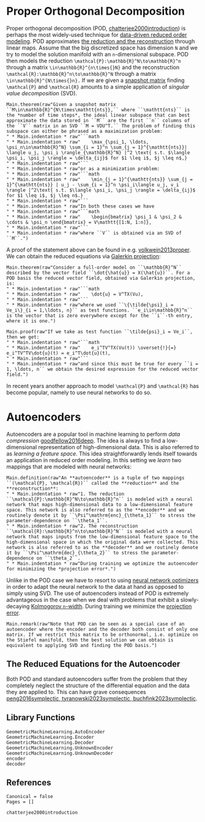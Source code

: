 # Proper Orthogonal Decomposition

Proper orthogonal decomposition (POD, [chatterjee2000introduction](@cite)) is perhaps the most widely-used technique for [data-driven reduced order modeling](@ref "Basic Concepts of Reduced Order Modeling"). POD approximates [the reduction and the reconstruction](@ref "General Workflow") through linear maps. Assume that the big discretized space has dimension ``N`` and we try to model the solution manifold with an ``n``-dimensional subspace. POD then models the reduction ``\mathcal{P}:\mathbb{R}^N\to\mathbb{R}^n`` through a matrix ``\in\mathbb{R}^{n\times{}N}`` and the reconstruction ``\mathcal{R}:\mathbb{R}^n\to\mathbb{R}^N`` through a matrix ``\in\mathbb{R}^{N\times{}n}.`` If we are given a [snapshot matrix](@ref "Snapshot Matrix") finding ``\mathcal{P}`` and ``\mathcal{R}`` amounts to a simple application of *singular value decomposition* (SVD).

```@eval
Main.theorem(raw"Given a snapshot matrix ``M\in\mathbb{R}^{N\times\mathtt{nts}},`` where ``\mathtt{nts}`` is the *number of time steps*, the ideal linear subspace that can best approximate the data stored in ``M`` are the first ``n`` columns of the ``V`` matrix in an SVD ``M = VDU^T.`` The problem of finding this subspace can either be phrased as a maximization problem:
" * Main.indentation * raw"```math
" * Main.indentation * raw"    \max_{\psi_1, \ldots, \psi_n\in\mathbb{R}^N} \sum_{i = 1}^n \sum_{j = 1}^{\mathtt{nts}}| \langle u_j, \psi_i \rangle_{\mathbb{R}^N} |^2 \text{ s.t. $\langle \psi_i, \psi_j \rangle = \delta_{ij}$ for $1 \leq i$, $j \leq n$,}
" * Main.indentation * raw"```
" * Main.indentation * raw"or as a minimization problem:
" * Main.indentation * raw"```math
" * Main.indentation * raw"    \min_{j = 1}^{\mathtt{nts}} \sum_{j = 1}^{\mathtt{nts}} | u_j - \sum_{i = 1}^n \psi_i\langle u_j, v_i \rangle |^2\text{ s.t. $\langle \psi_i, \psi_j \rangle = \delta_{ij}$ for $1 \leq i$, $j \leq n$.}
" * Main.indentation * raw"```
" * Main.indentation * raw"In both these cases we have 
" * Main.indentation * raw"```math
" * Main.indentation * raw"    \begin{bmatrix} \psi_1 & \psi_2 & \cdots & \psi_n \end{bmatrix} = V\mathtt{[1:N, 1:n]},
" * Main.indentation * raw"```
" * Main.indentation * raw"where ``V`` is obtained via an SVD of ``M``.")
```

A proof of the statement above can be found in e.g. [volkwein2013proper](@cite). We can obtain the reduced equations via [Galerkin projection](@ref "Obtaining the Reduced System via Galerkin Projection"):

```@eval
Main.theorem(raw"Consider a full-order model on ``\mathbb{R}^N`` described by the vector field ``\dot{\hat{u}} = X(\hat{u})``. For a POD basis the reduced vector field, obtained via Galerkin projection, is:
" * Main.indentation * raw"```math
" * Main.indentation * raw"    \dot{u} = V^TX(Vu),
" * Main.indentation * raw"```
" * Main.indentation * raw"where we used ``\{\tilde{\psi}_i = Ve_i\}_{i = 1,\ldots, n}`` as test functions. ``e_i\in\mathbb{R}^n`` is the vector that is zero everywhere except for the ``i``-th entry, where it is one.")
``` 

```@eval
Main.proof(raw"If we take as test function ``\tilde{psi}_i = Ve_i``, then we get:
" * Main.indentation * raw"```math
" * Main.indentation * raw"    e_i^TV^TX(Vu(t)) \overset{!}{=} e_i^TV^TV\dot{u}(t) = e_i^T\dot{u}(t),
" * Main.indentation * raw"```
" * Main.indentation * raw"and since this must be true for every ``i = 1, \ldots, n`` we obtain the desired expression for the reduced vector field.")
```

In recent years another approach to model ``\mathcal{P}`` and ``\mathcal{R}`` has become popular, namely to use neural networks to do so.

# Autoencoders

Autoencoders are a popular tool in machine learning to perform *data compression* [goodfellow2016deep](@cite). The idea is always to find a low-dimensional representation of high-dimensional data. This is also referred to as *learning a feature space*. This idea straightforwardly lends itself towards an application in reduced order modeling. In this setting we *learn* two mappings that are modeled with neural networks:

```@eval
Main.definition(raw"An **autoencoder** is a tuple of two mappings ``(\mathcal{P}, \mathcal{R})`` called the **reduction** and the **reconstruction**:
" * Main.indentation * raw"1. The reduction ``\mathcal{P}:\mathbb{R}^N\to\mathbb{R}^n`` is modeled with a neural network that maps high-dimensional data to a low-dimensional feature space. This network is also referred to as the **encoder** and we routinely denote it by ``\Psi^\mathrm{enc}_{\theta_1}`` to stress the parameter-dependence on ``\theta_1``.
" * Main.indentation * raw"2. The reconstruction ``\mathcal{R}:\mathbb{R}^n\to\mathbb{R}^N`` is modeled with a neural network that maps inputs from the low-dimensional feature space to the high-dimensional space in which the original data were collected. This network is also referred to as the **decoder** and we routinely denote it by ``\Psi^\mathrm{dec}_{\theta_2}`` to stress the parameter-dependence on ``\theta_2``.
" * Main.indentation * raw"During training we optimize the autoencoder for minimizing the *projection error*.")
```

Unlike in the POD case we have to resort to using [neural network optimizers](@ref " Neural Network Optimizers") in order to adapt the neural network to the data at hand as opposed to simply using SVD. The use of autoencoders instead of POD is extremely advantageous in the case when we deal with problems that exhibit a slowly-decaying [Kolmogorov ``n``-width](@ref). During training we minimize the [projection error](@ref "Projection Error").

```@eval
Main.remark(raw"Note that POD can be seen as a special case of an autoencoder where the encoder and the decoder both consist of only one matrix. If we restrict this matrix to be orthonormal, i.e. optimize on the Stiefel manifold, then the best solution we can obtain is equivalent to applying SVD and finding the POD basis.")
```

## The Reduced Equations for the Autoencoder




Both POD and standard autoencoders suffer from the problem that they completely neglect the structure of the differential equation and the data they are applied to. This can have grave consequences [peng2016symplectic, tyranowski2023symplectic, buchfink2023symplectic](@cite).

## Library Functions

```@docs
GeometricMachineLearning.AutoEncoder
GeometricMachineLearning.Encoder
GeometricMachineLearning.Decoder
GeometricMachineLearning.UnknownEncoder
GeometricMachineLearning.UnknownDecoder
encoder
decoder
```

## References

```@bibliography
Canonical = false
Pages = []

chatterjee2000introduction
```
